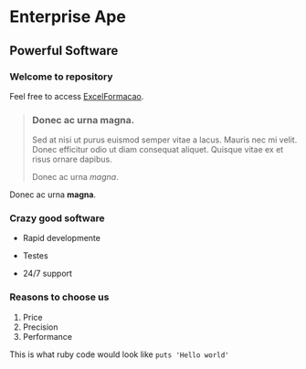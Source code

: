 Enterprise Ape
==============

Powerful Software
-----------------

### Welcome to repository

Feel free to access [ExcelFormacao](http://www.excelformacao.pt).

> ### Donec ac urna magna.
>
> Sed at nisi ut purus euismod semper vitae a lacus. Mauris nec mi velit. Donec efficitur odio ut diam consequat aliquet. Quisque vitae ex et risus ornare dapibus.
> 
> Donec ac urna *magna*.

Donec ac urna **magna**.

### Crazy good software
* Rapid developmente
+ Testes
- 24/7 support

### Reasons to choose us
1. Price
2. Precision
3. Performance

This is what ruby code would look like `puts 'Hello world'`
